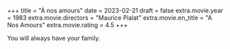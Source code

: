 +++
title = "À nos amours"
date = 2023-02-21
draft = false
extra.movie.year = 1983
extra.movie.directors = "Maurice Pialat"
extra.movie.en_title = "A Nos Amours"
extra.movie.rating = 4.5
+++

You will always have your family.<!-- more -->